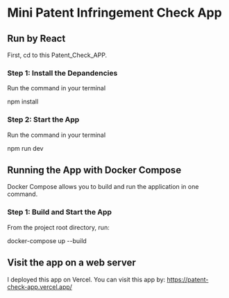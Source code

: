 # Mini Patent Infringement Check App

## Run by React

First, cd to this Patent_Check_APP.

### Step 1: Install the Depandencies

Run the command in your terminal

npm install

### Step 2: Start the App

Run the command in your terminal

npm run dev

## Running the App with Docker Compose

Docker Compose allows you to build and run the application in one command.

### Step 1: Build and Start the App

From the project root directory, run:

docker-compose up --build

## Visit the app on a web server

I deployed this app on Vercel. You can visit this app by:
https://patent-check-app.vercel.app/
